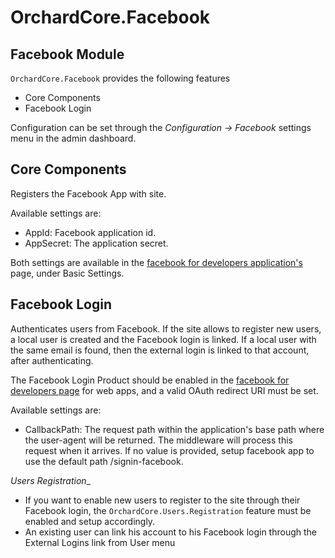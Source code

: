 # OrchardCore.Facebook

## Facebook Module
`OrchardCore.Facebook` provides the following features 

- Core Components
- Facebook Login

Configuration can be set through the _Configuration -> Facebook_ settings menu in the admin dashboard.

## Core Components
Registers the Facebook App with site.

Available settings are:

+ AppId: Facebook application id.
+ AppSecret: The application secret.

Both settings are available in the [facebook for developers application's](https://developers.facebook.com/apps) page, under Basic Settings.

## Facebook Login
Authenticates users from Facebook. 
If the site allows to register new users, a local user is created and the Facebook login is linked.
If a local user with the same email is found, then the external login is linked to that account, after authenticating.

The Facebook Login Product should be enabled in the [facebook for developers page](https://developers.facebook.com/apps) for web apps, 
and a valid OAuth redirect URI must be set.

Available settings are:

+ CallbackPath: The request path within the application's base path where the user-agent will be returned. The middleware will process this request when it arrives.
If no value is provided, setup facebook app to use the default path /signin-facebook.

*Users Registration*_
+ If you want to enable new users to register to the site through their Facebook login, the `OrchardCore.Users.Registration` feature must be enabled and setup accordingly.
+ An existing user can link his account to his Facebook login through the External Logins link from User menu



